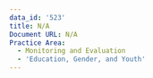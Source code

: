 ```yaml
---
data_id: '523'
title: N/A
Document URL: N/A
Practice Area:
  - Monitoring and Evaluation
  - 'Education, Gender, and Youth'
---
```

